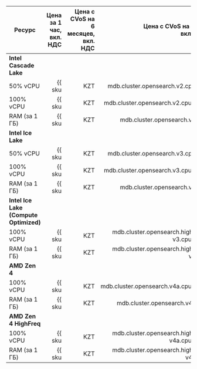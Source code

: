 
| Ресурс        | Цена за 1 час,<br>вкл. НДС                              | Цена с CVoS на 6 месяцев,<br>вкл. НДС                                                | Цена с CVoS на 1 год,<br>вкл. НДС                                                    |
|---------------|--------------------------------------------------------:|-------------------------------------------------------------------------------------:|-------------------------------------------------------------------------------------:|
| **Intel Cascade Lake**                                                                                                                                                                                                                                |
| 50% vCPU      | {{ sku|KZT|mdb.cluster.opensearch.v2.cpu.c50|string }}  | —                                                                                    | —                                                                                    |
| 100% vCPU     | {{ sku|KZT|mdb.cluster.opensearch.v2.cpu.c100|string }} | —                                                                                    | —                                                                                    |
| RAM (за 1 ГБ) | {{ sku|KZT|mdb.cluster.opensearch.v2.ram|string }}      | —                                                                                    | —                                                                                    |
| **Intel Ice Lake**                                                                                                                                                                                                                                    |
| 50% vCPU      | {{ sku|KZT|mdb.cluster.opensearch.v3.cpu.c50|string }}  | —                                                                                    | —                                                                                    |
| 100% vCPU     | {{ sku|KZT|mdb.cluster.opensearch.v3.cpu.c100|string }} | {{ sku|KZT|v1.commitment.selfcheckout.m6.mdb.opensearch.cpu.c100.v3|string }} (-15%) | {{ sku|KZT|v1.commitment.selfcheckout.y1.mdb.opensearch.cpu.c100.v3|string }} (-22%) |
| RAM (за 1 ГБ) | {{ sku|KZT|mdb.cluster.opensearch.v3.ram|string }}      | {{ sku|KZT|v1.commitment.selfcheckout.m6.mdb.opensearch.ram.v3|string }} (-15%)      | {{ sku|KZT|v1.commitment.selfcheckout.y1.mdb.opensearch.ram.v3|string }} (-22%)      |
| **Intel Ice Lake (Compute Optimized)** |
| 100% vCPU | {{ sku|KZT|mdb.cluster.opensearch.highfreq-v3.cpu.c100|string }}  | - | - |
| RAM (за 1 ГБ) | {{ sku|KZT|mdb.cluster.opensearch.highfreq-v3.ram|string }} | - | - |
| **AMD Zen 4** |
| 100% vCPU     | {{ sku|KZT|mdb.cluster.opensearch.v4a.cpu.c100|string }} | {{ sku|KZT|v1.commitment.selfcheckout.m6.mdb.opensearch.cpu.c100.v4a|string }} (-15%) | {{ sku|KZT|v1.commitment.selfcheckout.y1.mdb.opensearch.cpu.c100.v4a|string }} (-22%) |
| RAM (за 1 ГБ) | {{ sku|KZT|mdb.cluster.opensearch.v4a.ram|string }}      | {{ sku|KZT|v1.commitment.selfcheckout.m6.mdb.opensearch.ram.v4a|string }} (-15%)      | {{ sku|KZT|v1.commitment.selfcheckout.y1.mdb.opensearch.ram.v4a|string }} (-22%)      |
| **AMD Zen 4 HighFreq** |
| 100% vCPU | {{ sku|KZT|mdb.cluster.opensearch.highfreq-v4a.cpu.c100|string }} | - | - |
| RAM (за 1 ГБ) | {{ sku|KZT|mdb.cluster.opensearch.highfreq-v4a.ram|string }} | - | - |


